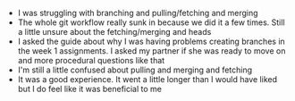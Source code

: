 * I was struggling with branching and pulling/fetching and merging
* The whole git workflow really sunk in because we did it a few times. Still a little unsure about the fetching/merging and heads
* I asked the guide about why I was having problems creating branches in the week 1 assignments. I asked my partner if she was ready to move on and more procedural questions like that
* I'm still a little confused about pulling and merging and fetching
* It was a good experience. It went a little longer than I would have liked but I do feel like it was beneficial to me
